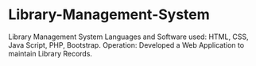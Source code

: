 # Library-Management-System
Library Management System Languages and Software used: HTML, CSS, Java Script, PHP, Bootstrap. Operation: Developed a Web Application to maintain Library Records.
